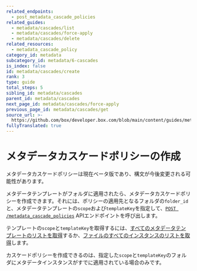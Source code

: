 ```yaml
---
related_endpoints:
  - post_metadata_cascade_policies
related_guides:
  - metadata/cascades/list
  - metadata/cascades/force-apply
  - metadata/cascades/delete
related_resources:
  - metadata_cascade_policy
category_id: metadata
subcategory_id: metadata/6-cascades
is_index: false
id: metadata/cascades/create
rank: 3
type: guide
total_steps: 5
sibling_id: metadata/cascades
parent_id: metadata/cascades
next_page_id: metadata/cascades/force-apply
previous_page_id: metadata/cascades/get
source_url: >-
  https://github.com/box/developer.box.com/blob/main/content/guides/metadata/6-cascades/3-create.md
fullyTranslated: true
---
```

# メタデータカスケードポリシーの作成

<Message warning>

メタデータカスケードポリシーは現在ベータ版であり、構文が今後変更される可能性があります。

</Message>

メタデータテンプレートがフォルダに適用されたら、メタデータカスケードポリシーを作成できます。それには、ポリシーの適用先となるフォルダの`folder_id`と、メタデータテンプレートの`scope`および`templateKey`を指定して、[`POST /metadata_cascade_policies`][e_post] APIエンドポイントを呼び出します。

<Samples id="post_metadata_cascade_policies">

</Samples>

<Message>

テンプレートの`scope`と`templateKey`を取得するには、[すべてのメタデータテンプレートのリストを取得][g_list_templates]するか、[ファイルのすべてのインスタンスのリストを取得][g_list_instances_item]します。

</Message>

<Message warning>

カスケードポリシーを作成できるのは、指定した`scope`と`templateKey`のフォルダにメタデータインスタンスがすでに適用されている場合のみです。

</Message>

[e_post]: e://post_metadata_cascade_policies

[g_list_templates]: g://metadata/templates/list

[g_list_instances_item]: g://metadata/instances/list
